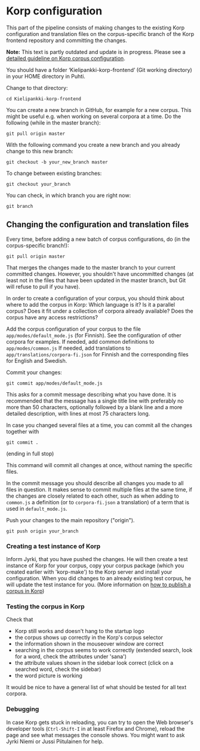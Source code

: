 # Korp configuration
This part of the pipeline consists of making changes to the existing Korp configuration and translation files on the corpus-specific branch of the Korp frontend repository and committing the changes.

**Note:** This text is partly outdated and update is in progress. Please see a [detailed guideline on Korp corpus configuration](https://github.com/CSCfi/Kielipankki-korp-frontend/blob/config/master/doc/korp-corpus-config.md).

You should have a folder ‘Kielipankki-korp-frontend’ (Git working directory) in your HOME directory in Puhti. 

Change to that directory:

    cd Kielipankki-korp-frontend

You can create a new branch in GitHub, for example for a new corpus. This might be useful e.g. when working on several corpora at a time. Do the following (while in the master branch):

	git pull origin master 


With the following command you create a new branch and you already change to this new branch:

    git checkout -b your_new_branch master 



To change between existing branches:

	git checkout your_branch

You can check, in which branch you are right now:

	git branch
  
  
## Changing the configuration and translation files

Every time, before adding a new batch of corpus configurations, do (in the corpus-specific branch!):

    git pull origin master  

That merges the changes made to the master branch to your current committed changes. However, you shouldn't have uncommitted changes (at least not in the files that have been updated in the master branch, but Git will refuse to pull if you have). 

In order to create a configuration of your corpus, you should think about where to add the corpus in Korp: Which language is it? Is it a parallel corpus? Does it fit under a collection of corpora already available? Does the corpus have any access restrictions?

Add the corpus configuration of your corpus to the file `app/modes/default_mode.js` (for Finnish). See the configuration of other corpora for examples.
If needed, add common definitions to `app/modes/common.js` 
If needed, add translations to `app/translations/corpora-fi.json` for Finnish and the corresponding files for English and Swedish.
      
Commit your changes:

    git commit app/modes/default_mode.js

This asks for a commit message describing what you have done. It is recommended that the message has a single title line with preferably no more than 50 characters, optionally followed by a blank line and a more detailed description, with lines at most 75 characters long.

In case you changed several files at a time, you can commit all the changes together with 

    git commit . 
(ending in full stop)

This command will commit all changes at once, without naming the specific files.

In the commit message you should describe all changes you made to all files in question. It makes sense to commit multiple files at the same time, if the changes are closely related to each other, such as when adding to `common.js` a definition (or to `corpora-fi.json` a translation) of a term that is used in `default_mode.js`.

Push your changes to the main repository ("origin").

    git push origin your_branch
        

### Creating a test instance of Korp
Inform Jyrki, that you have pushed the changes. He will then create a test instance of Korp for your corpus, copy your corpus package (which you created earlier with 'korp-make') to the Korp server and install your configuration. When you did changes to an already existing test corpus, he will update the test instance for you. (More information on [how to publish a corpus in Korp](howto_korp_publish.md))

### Testing the corpus in Korp

Check that

- Korp still works and doesn't hang to the startup logo
- the corpus shows up correctly in the Korp's corpus selector
- the information shown in the mouseover window are correct
- searching in the corpus seems to work correctly (extended search, look for a word, check the attributes under 'sana')
- the attribute values shown in the sidebar look correct (click on a searched word, check the sidebar)
- the word picture is working



It would be nice to have a general list of what should be tested for all text corpora.


### Debugging    
In case Korp gets stuck in reloading, you can try to open the Web browser's developer tools (`Ctrl-Shift-I` in at least Firefox and Chrome), reload the page and see what messages the console shows. You might want to ask Jyrki Niemi or Jussi Piitulainen for help.
